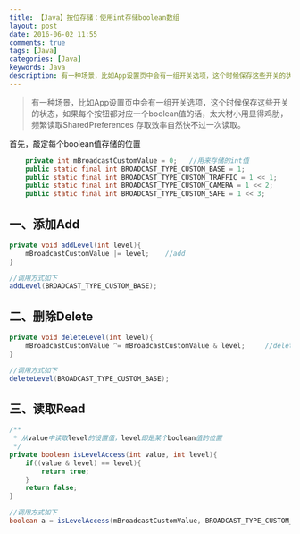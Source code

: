 ```yaml
---
title: 【Java】按位存储：使用int存储boolean数组
layout: post
date: 2016-06-02 11:55
comments: true
tags: [Java]
categories: [Java]
keywords: Java
description: 有一种场景，比如App设置页中会有一组开关选项，这个时候保存这些开关的状态，如果每个按钮都对应一个boolean值的话，太大材小用显得鸡肋，频繁读取SharedPreferences 存取效率自然快不过一次读取。
---
```


> 有一种场景，比如App设置页中会有一组开关选项，这个时候保存这些开关的状态，如果每个按钮都对应一个boolean值的话，太大材小用显得鸡肋，频繁读取SharedPreferences 存取效率自然快不过一次读取。


首先，敲定每个boolean值存储的位置
```java
	private int mBroadcastCustomValue = 0;   //用来存储的int值
	public static final int BROADCAST_TYPE_CUSTOM_BASE = 1;
	public static final int BROADCAST_TYPE_CUSTOM_TRAFFIC = 1 << 1;
	public static final int BROADCAST_TYPE_CUSTOM_CAMERA = 1 << 2;
	public static final int BROADCAST_TYPE_CUSTOM_SAFE = 1 << 3;
```


## **一、添加Add**

```java
private void addLevel(int level){
	mBroadcastCustomValue |= level;    //add
}

//调用方式如下
addLevel(BROADCAST_TYPE_CUSTOM_BASE);
```

<!--more-->


## **二、删除Delete**

```java
private void deleteLevel(int level){
	mBroadcastCustomValue ^= mBroadcastCustomValue & level;	    //delete
}

//调用方式如下
deleteLevel(BROADCAST_TYPE_CUSTOM_BASE);
```


## **三、读取Read**

```java
/**
 * 从value中读取level的设置值，level即是某个boolean值的位置
 */
private boolean isLevelAccess(int value, int level){
	if((value & level) == level){
		return true;
	}
	return false;
}

//调用方式如下
boolean a = isLevelAccess(mBroadcastCustomValue, BROADCAST_TYPE_CUSTOM_BASE);
```